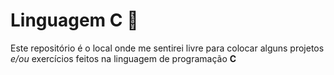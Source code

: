# Linguagem C 💾
 Este repositório é o local onde me sentirei livre para colocar alguns projetos *e/ou* exercícios feitos na linguagem de programação **C** 

